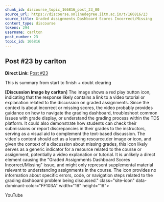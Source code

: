 ```yaml
---
chunk_id: discourse_topic_166816_post_23_00
source_url: https://discourse.onlinedegree.iitm.ac.in/t/166816/23
source_title: Graded Assignments Dashboard Scores Incorrect/Missing
content_type: discourse
tokens: 294
username: carlton
post_number: 23
topic_id: 166816
---
```


## Post #23 by carlton

**Direct Link**: [Post #23](https://discourse.onlinedegree.iitm.ac.in/t/166816/23)

This is summary from start to finish + doubt clearing

**[Discussion Image by carlton]** The image shows a red play button icon, indicating that the response likely contains a link to a video tutorial or explanation related to the discussion on graded assignments. Since the context is about incorrect or missing scores, the video probably provides guidance on how to navigate the grading dashboard, troubleshoot common issues with grade display, or understand the grading process within the TDS platform. It could also demonstrate how students can check their submissions or report discrepancies in their grades to the instructors, serving as a visual aid to complement the text-based discussion. The video's content should act as a learning resource.der image or icon, and given the context of a discussion about missing grades, this icon likely serves as a generic indicator for a resource related to the course or assignment, potentially a video explanation or tutorial. It is unlikely a direct element causing the "Graded Assignments Dashboard Scores Incorrect/Missing" issue, and might only represent supplemental material relevant to understanding assignments in the course. The icon provides no information about specific errors, code, or navigation steps related to the grading dashboard problem being discussed." class="site-icon" data-dominant-color="FF103A" width="16" height="16">

YouTube
